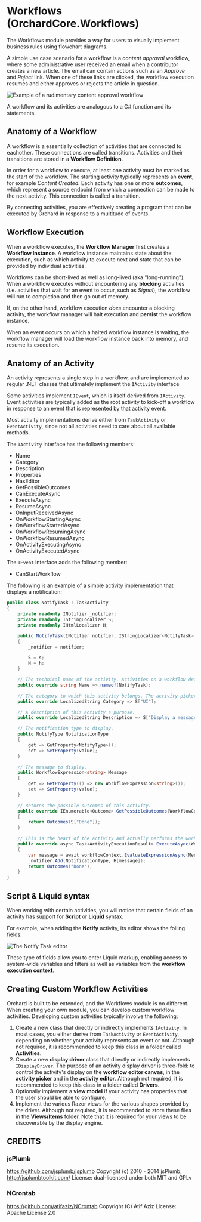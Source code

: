 # Workflows (OrchardCore.Workflows)

The Workflows module provides a way for users to visually implement business rules using flowchart diagrams.

A simple use case scenario for a workflow is a _content approval_ workflow, where some administrative user received an email when a contributor creates a new article. The email can contain actions such as an _Approve_ and _Reject_ link. When one of these links are clicked, the workflow execution resumes and either approves or rejects the article in question.

![Example of a rudimentary content approval workflow](docs/sample-workflow-1.png)

A workflow and its activities are analogous to a C# function and its statements.

## Anatomy of a Workflow

A workflow is a essentially collection of activities that are connected to eachother. These connections are called transitions.
Activities and their transitions are stored in a **Workflow Definition**.

In order for a workflow to execute, at least one activity must be marked as the start of the workflow. The starting activity typically represents an **event**, for example _Content Created_.
Each activity has one or more **outcomes**, which represent a source endpoint from which a connection can be made to the next activity. This connection is called a transition.

By connecting activities, you are effectively creating a program that can be executed by Orchard in response to a multitude of events. 

## Workflow Execution

When a workflow executes, the **Workflow Manager** first creates a **Workflow Instance**. A workflow instance maintains state about the execution, such as which activity to execute next and state that can be provided by individual activities.

Workflows can be short-lived as well as long-lived (aka "long-running"). When a workflow executes without encountering any **blocking** activities (i.e. activities that wait for an event to occur, such as _Signal_), the workflow will run to completion and then go out of memory.

If, on the other hand, workflow execution _does_ encounter a blocking activity, the workflow manager will halt execution and **persist** the workflow instance.

When an event occurs on which a halted workflow instance is waiting, the workflow manager will load the workflow instance back into memory, and resume its execution.

## Anatomy of an Activity

An activity represents a single step in a workflow, and are implemented as regular .NET classes that ultimately implement the `IActivity` interface

Some activities implement `IEvent`, which is itself derived from `IActivity`. Event activities are typically added as the root activity to kick-off a workflow in response to an event that is represented by that activity event.

Most activity implementations derive either from `TaskActivity` or `EventActivity`, since not all activities need to care about all available methods.

The `IActivity` interface has the following members:

- Name
- Category
- Description
- Properties
- HasEditor
- GetPossibleOutcomes
- CanExecuteAsync
- ExecuteAsync
- ResumeAsync
- OnInputReceivedAsync
- OnWorkflowStartingAsync
- OnWorkflowStartedAsync
- OnWorkflowResumingAsync
- OnWorkflowResumedAsync
- OnActivityExecutingAsync
- OnActivityExecutedAsync

The `IEvent` interface adds the following member:

- CanStartWorkflow

The following is an example of a simple activity implementation that displays a notification:

```csharp
public class NotifyTask : TaskActivity
{
    private readonly INotifier _notifier;
    private readonly IStringLocalizer S;
    private readonly IHtmlLocalizer H;

    public NotifyTask(INotifier notifier, IStringLocalizer<NotifyTask> s, IHtmlLocalizer<NotifyTask> h)
    {
        _notifier = notifier;

        S = s;
        H = h;
    }

    // The technical name of the activity. Activities on a workflow definition reference this name.
    public override string Name => nameof(NotifyTask);

    // The category to which this activity belongs. The activity picker groups activities by this category.
    public override LocalizedString Category => S["UI"];

	// A description of this activity's purpose. 
    public override LocalizedString Description => S["Display a message."];

    // The notification type to display.
    public NotifyType NotificationType
    {
        get => GetProperty<NotifyType>();
        set => SetProperty(value);
    }

	// The message to display.
    public WorkflowExpression<string> Message
    {
        get => GetProperty(() => new WorkflowExpression<string>());
        set => SetProperty(value);
    }

    // Returns the possible outcomes of this activity.
    public override IEnumerable<Outcome> GetPossibleOutcomes(WorkflowContext workflowContext, ActivityContext activityContext)
    {
        return Outcomes(S["Done"]);
    }

    // This is the heart of the activity and actually performs the work to be done.
    public override async Task<ActivityExecutionResult> ExecuteAsync(WorkflowContext workflowContext, ActivityContext activityContext)
    {
        var message = await workflowContext.EvaluateExpressionAsync(Message);
        _notifier.Add(NotificationType, H[message]);
        return Outcomes("Done");
    }
}
```

## Script & Liquid syntax

When working with certain activities, you will notice that certain fields of an activity has support for **Script** or **Liquid** syntax.

For example, when adding the **Notify** activity, its editor shows the folling fields:

![The Notify Task editor](docs/add-notify-task.png)

These type of fields allow you to enter Liquid markup, enabling access to system-wide variables and filters as well as variables from the **workflow execution context**.

## Creating Custom Workflow Activities  

Orchard is built to be extended, and the Workflows module is no different. When creating your own module, you can develop custom workflow activities. Developing custom activities typically involve the following:

1. Create a new class that directly or indirectly implements `IActivity`. In most cases, you either derive from `TaskActivity` or `EventActivity`, depending on whether your activity represents an event or not. Although not required, it is recommended to keep this class in a folder called **Activities**.
2. Create a new **display driver** class that directly or indirectly implements `IDisplayDriver`. The purpose of an activity display driver is three-fold: to control the activity's display on the **workflow editor canvas**, in the **activity picker** and in the **activity editor**. Although not required, it is recommended to keep this class in a folder called **Drivers**. 
3. Optionally implement a **view model** if your activity has properties that the user should be able to configure.
4. Implement the various Razor views for the various shapes provided by the driver. Although not required, it is recommended to store these files in the **Views/Items** folder. Note that it is required for your views to be discoverable by the display engine.  

## CREDITS

### jsPlumb
<https://github.com/jsplumb/jsplumb>
Copyright (c) 2010 - 2014 jsPlumb, http://jsplumbtoolkit.com/
License: dual-licensed under both MIT and GPLv

### NCrontab
<https://github.com/atifaziz/NCrontab>
Copyright (C) Atif Aziz
License: Apache License 2.0